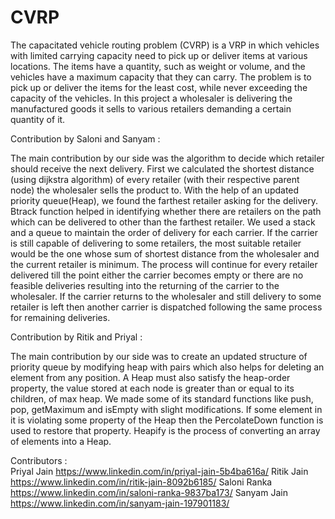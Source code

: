 # CVRP

The capacitated vehicle routing problem (CVRP) is a VRP in which vehicles with limited carrying capacity need to pick up or deliver items at various locations. The items have a quantity, such as weight or volume, and the vehicles have a maximum capacity that they can carry. The problem is to pick up or deliver the items for the least cost, while never exceeding the capacity of the vehicles. In this project a wholesaler is delivering the manufactured goods it sells to various retailers demanding a certain quantity of it.


Contribution by Saloni and Sanyam :

The main contribution by our side was the algorithm to decide which retailer should receive the next delivery. First we calculated the shortest distance (using dijkstra algorithm) of every retailer (with their respective parent node) the wholesaler sells the product to. With the help of an updated priority queue(Heap), we found the farthest retailer asking for the delivery. Btrack function helped in identifying whether there are retailers on the path which can be delivered to other than the farthest retailer. We used a stack and a queue to maintain the order of delivery for each carrier. If the carrier is still capable of delivering to some retailers, the most suitable retailer would be the one whose sum of shortest distance from the wholesaler and the current retailer is minimum. The process will continue for every retailer delivered till the point either the carrier becomes empty or there are no feasible deliveries resulting into the returning of the carrier to the wholesaler. If the carrier returns to the wholesaler and still delivery to some retailer is left then another carrier is dispatched following the same process for remaining deliveries.


Contribution by Ritik and Priyal : 

The main contribution by our side was to create an updated structure of priority queue by modifying heap with pairs which also helps for deleting an element from any position. A Heap must also satisfy the heap-order property, the value stored at each node is greater than or equal to its children, of max heap. We made some of its standard functions like push, pop, getMaximum and isEmpty with slight modifications. If some element in it is violating some property of the Heap then the PercolateDown function is used to restore that property. Heapify is the process of converting an array of elements into a Heap. 


Contributors :  
Priyal Jain         https://www.linkedin.com/in/priyal-jain-5b4ba616a/ 
Ritik Jain          https://www.linkedin.com/in/ritik-jain-8092b6185/ 
Saloni Ranka        https://www.linkedin.com/in/saloni-ranka-9837ba173/ 
Sanyam Jain         https://www.linkedin.com/in/sanyam-jain-197901183/
